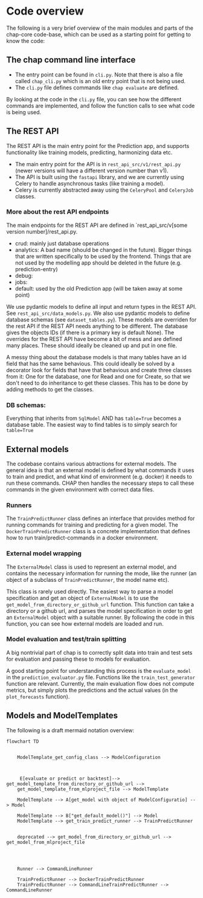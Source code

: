 
# Code overview

The following is a very brief overview of the main modules and parts of the chap-core code-base, which can be used as a starting point for getting to know the code:


## The chap command line interface

- The entry point can be found in `cli.py`. Note that there is also a file called `chap_cli.py` which is an old entry point that is not being used.
- The `cli.py` file defines commands like `chap evaluate` are defined. 

By looking at the code in the `cli.py` file, you can see how the different commands are implemented, and follow the function calls to see what code is being used.


## The REST API

The REST API is the main entry point for the Prediction app, and supports functionality like training models, predicting, harmonizing data etc.

- The main entry point for the API is in `rest_api_src/v1/rest_api.py` (newer versions will have a different version number than v1).
- The API is built using the `fastapi` library, and we are currently using Celery to handle asynchronous tasks (like training a model).
- Celery is currently abstracted away using the `CeleryPool` and `CeleryJob` classes. 

### More about the rest API endpoints
The main endpoints for the REST API are defined in `rest_api_src/v[some version number]/rest_api.py.

- crud: mainly just database operations
- analytics: A bad name (should be changed in the future). Bigger things that are written specifically to be used by the frontend. Things that are not used by the modelling app should be deleted in the future (e.g. prediction-entry)
- debug:
- jobs:
- default: used by the old Prediction app (will be taken away at some point)

We use pydantic models to define all input and return types in the REST API. See `rest_api_src/data_models.py`. We also use pydantic models to define database schemas (see `dataset_tables.py`). These models are overriden for the rest API if the REST API needs anything to be different. The database gives the objects IDs (if there is a  primary key is default None). The overrides for the REST API have become a bit of mess and are defined many places. These should ideally be cleaned up and put in one file.

A messy thing about the database models is that many tables have an id field that has the same behavious. This could ideally be solved by a decorator look for fields that have that behavious and create three classes from it: One for the database, one for Read and one for Create, so that we don't need to do inheritance to get these classes. This has to be done by adding methods to get the classes.

### DB schemas:
Everything that inherits from `SqlModel` AND has `table=True` becomes a database table. The easiest way to find tables is to simply search for `table=True`


## External models

The codebase contains various abtractions for external models. The general idea is that an external model is defined by what commands 
it uses to train and predict, and what kind of environment (e.g. docker) it needs to run these commands. CHAP then handles the necessary steps
to call these commands in the given environment with correct data files.

### Runners

The `TrainPredictRunner` class defines an interface that provides method for running commands for training and predicting for a given model.
The `DockerTrainPredictRunner` class is a concrete implementation that defines how to run train/predict-commands in a docker environment.

### External model wrapping
 
The `ExternalModel` class is used to represent an external model, and contains the necessary information for running the mode, 
like the runner (an object of a subclass of `TrainPredictRunner`, the model name etc).

This class is rarely used directly. The easiest way to parse a model specification and get an object of `ExternalModel` is to 
use the `get_model_from_directory_or_github_url` function. This function can take a directory or a github url, and parses the model specification
in order to get an `ExternalModel` object with a suitable runner. By following the code in this function, you can see how external models are loaded and run.

### Model evaluation and test/train splitting

A big nontrivial part of chap is to correctly split data into train and test sets for evaluation and passing these to models for evaluation.

A good starting point for understanding this process is the `evaluate_model` in the `prediction_evaluator.py` file. Functions like the `train_test_generator` function are relevant. 
Currently, the main evaluation flow does not compute metrics, but simply plots the predictions and the actual values (in the `plot_forecasts` function).




## Models and ModelTemplates

The following is a draft mermaid notation overview:

```
flowchart TD
    

    ModelTemplate_get_config_class --> ModelConfiguration



     E[evaluate or predict or backtest]--> get_model_template_from_directory_or_github_url --> 
    get_model_template_from_mlproject_file --> ModelTemplate

    ModelTemplate --> A[get_model with object of ModelConfiguratio] --> Model

    ModelTemplate --> B["get_default_model()"] --> Model
    ModelTemplate --> get_train_predict_runner --> TrainPredictRunner


    deprecated --> get_model_from_directory_or_github_url --> get_model_from_mlproject_file




    Runner --> CommandLineRunner

    TrainPredictRunner --> DockerTrainPredictRunner 
    TrainPredictRunner --> CommandLineTrainPredictRunner --> CommandLineRunner
```
